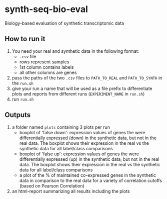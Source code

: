 # synth-seq-bio-eval
Biology-based evaluation of synthetic transcriptomic data


## How to run it

1. You need your real and synthetic data in the following format: 
    - `.csv` file
    - rows represent samples
    - 1st column contains labels
    - all other columns are genes
2. pass the paths of the two `.csv` files to `PATH_TO_REAL` and `PATH_TO_SYNTH` in the `run.sh`
3. give your run a name that will be used as a file prefix to differentiate plots and reports from different runs (`EXPERIMENT_NAME` in `run.sh`)
4. run `run.sh`

## Outputs

1. a folder named `plots` containing 3 plots per run
    - boxplot of 'false down': expression values of genes the were differentially expressed (down) in the synthetic data, but not in the real data. The boxplot shows their expression in the real vs the synthetic data for all label/class comparisons
    - boxplot of 'false up': expression values of genes the were differentially expressed (up) in the synthetic data, but not in the real data. The boxplot shows their expression in the real vs the synthetic data for all label/class comparisons
    - a plot of the % of maintained co-expressed genes in the synthetic data in comparison to the real data for a variety of correlation cutoffs (based on Pearson Correlation)
2. an html-report summarizing all results including the plots